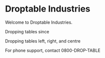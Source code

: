 # Droptable Industries

Welcome to Droptable Industries.

Dropping tables since 

Dropping tables left, right, and centre


For phone support, contact 0800-DROP-TABLE
